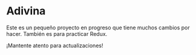 # Adivina

Este es un pequeño proyecto en progreso que tiene muchos cambios por hacer. También es para practicar Redux.

¡Mantente atento para actualizaciones!
